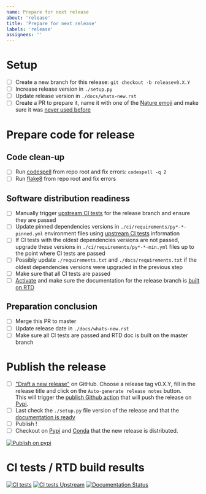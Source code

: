 ```yaml
---
name: Prepare for next release
about: 'release'
title: 'Prepare for next release'
labels: 'release'
assignees: ''
---
```


# Setup

- [ ] Create a new branch for this release: ``git checkout -b releasev0.X.Y``
- [ ] Increase release version in ``./setup.py``
- [ ] Update release version in ``./docs/whats-new.rst``
- [ ] Create a PR to prepare it, name it with one of the [Nature emoji](https://www.webfx.com/tools/emoji-cheat-sheet/#tabs-3) and make sure it was [never used before](https://github.com/euroargodev/argopy/pulls?q=is%3Apr+label%3Arelease+) 

# Prepare code for release

## Code clean-up
- [ ] Run [codespell](https://github.com/codespell-project/codespell) from repo root and fix errors: ``codespell -q 2``
- [ ] Run [flake8](https://github.com/PyCQA/flake8) from repo root and fix errors

## Software distribution readiness
- [ ] Manually trigger [upstream CI tests](https://github.com/euroargodev/argopy/actions/workflows/pytests-upstream.yml) for the release branch and ensure they are passed
- [ ] Update pinned dependencies versions in ``./ci/requirements/py*-*-pinned.yml`` environment files using [upstream CI tests](https://github.com/euroargodev/argopy/actions/workflows/pytests-upstream.yml) information
- [ ] If CI tests with the oldest dependencies versions are not passed, upgrade these versions in ``./ci/requirements/py*-*-min.yml`` files up to the point where CI tests are passed
- [ ] Possibly update ``./requirements.txt`` and ``./docs/requirements.txt`` if the oldest dependencies versions were upgraded in the previous step
- [ ] Make sure that all CI tests are passed
- [ ] [Activate](https://readthedocs.org/projects/argopy/versions/) and make sure the documentation for the release branch is [built on RTD](https://readthedocs.org/projects/argopy/builds/)

## Preparation conclusion
- [ ] Merge this PR to master
- [ ] Update release date in ``./docs/whats-new.rst``
- [ ] Make sure all CI tests are passed and RTD doc is built on the master branch

# Publish the release

- [ ] ["Draft a new release"](https://github.com/euroargodev/argopy/releases/new) on GitHub.
Choose a release tag v0.X.Y, fill in the release title and click on the `Auto-generate release notes` button.  
This will trigger the [publish Github action](https://github.com/euroargodev/argopy/blob/master/.github/workflows/pythonpublish.yml) that will push the release on [Pypi](https://pypi.org/project/argopy/#history).
- [ ] Last check the ``./setup.py`` file version of the release and that the [documentation is ready](https://readthedocs.org/projects/argopy/builds/)
- [ ] Publish !
- [ ] Checkout on [Pypi](https://pypi.org/project/argopy/#history) and [Conda](https://github.com/conda-forge/argopy-feedstock/pulls) that the new release is distributed.

[![Publish on pypi](https://github.com/euroargodev/argopy/actions/workflows/pythonpublish.yml/badge.svg)](https://github.com/euroargodev/argopy/actions/workflows/pythonpublish.yml)

# CI tests / RTD build results
[![CI tests](https://github.com/euroargodev/argopy/actions/workflows/pytests.yml/badge.svg?branch=releasev0.X.Y)](https://github.com/euroargodev/argopy/actions/workflows/pytests.yml) 
[![CI tests Upstream](https://github.com/euroargodev/argopy/actions/workflows/pytests-upstream.yml/badge.svg?branch=releasev0.X.Y)](https://github.com/euroargodev/argopy/actions/workflows/pytests-upstream.yml)
[![Documentation Status](https://readthedocs.org/projects/argopy/badge/?version=releasev0.X.Y)](https://argopy.readthedocs.io/en/releasev0.X.Y)
